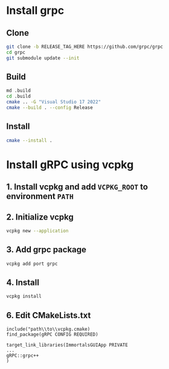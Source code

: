 # Install grpc

## Clone 
```bash
git clone -b RELEASE_TAG_HERE https://github.com/grpc/grpc
cd grpc
git submodule update --init
```

## Build
```bash
md .build
cd .build
cmake .. -G "Visual Studio 17 2022"
cmake --build . --config Release
```

## Install 
```bash
cmake --install .
```

# Install gRPC using vcpkg

## 1. Install vcpkg and add `VCPKG_ROOT` to environment `PATH`

## 2. Initialize vcpkg
```bash
vcpkg new --application
```

## 3. Add grpc package
```bash
vcpkg add port grpc
```

## 4. Install
```bash
vcpkg install
```

## 6. Edit CMakeLists.txt
```CMakeLists
include("path\\to\\vcpkg.cmake)
find_package(gRPC CONFIG REQUIRED)

target_link_libraries(ImmortalsGUIApp PRIVATE
...
gRPC::grpc++
)
```

